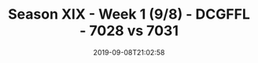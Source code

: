 ---
title: Season XIX - Week 1 (9/8) - DCGFFL - 7028 vs 7031
teams_score:
- team: 7028
  score: 44
- team: 7031
  score: 28
mvp: Keith (Atomic), Garrett (Gold)
game-ball: James (Atomic), Pat (Gold)
sportsperson: Scott (Atomic), Joe (Gold)
season: 19
week: 1
date: '2019-09-08T21:02:58'
pageid: season-xix-week-1-9-8-7028-vs-7031
---